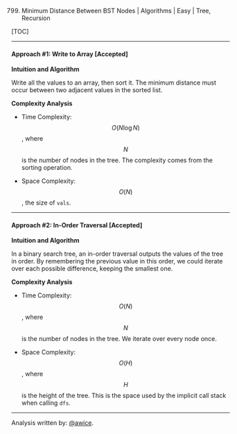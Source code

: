799. Minimum Distance Between BST Nodes | Algorithms | Easy | Tree, Recursion

[TOC]

---
#### Approach #1: Write to Array [Accepted]

**Intuition and Algorithm**

Write all the values to an array, then sort it.  The minimum distance must occur between two adjacent values in the sorted list.



**Complexity Analysis**

* Time Complexity:  $$O(N \log N)$$, where $$N$$ is the number of nodes in the tree.  The complexity comes from the sorting operation.

* Space Complexity:  $$O(N)$$, the size of `vals`.

---
#### Approach #2: In-Order Traversal [Accepted]

**Intuition and Algorithm**

In a binary search tree, an in-order traversal outputs the values of the tree in order.  By remembering the previous value in this order, we could iterate over each possible difference, keeping the smallest one.



**Complexity Analysis**

* Time Complexity:  $$O(N)$$, where $$N$$ is the number of nodes in the tree.  We iterate over every node once.

* Space Complexity:  $$O(H)$$, where $$H$$ is the height of the tree.  This is the space used by the implicit call stack when calling `dfs`.

---

Analysis written by: [@awice](https://leetcode.com/awice).
